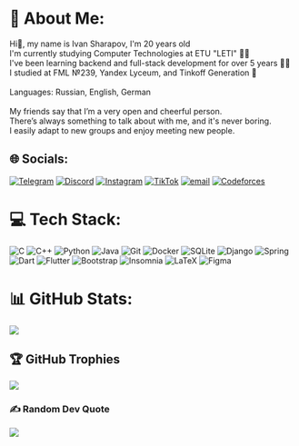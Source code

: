 # 💫 About Me:
Hi👋, my name is Ivan Sharapov, I'm 20 years old <br>I'm currently studying Computer Technologies at ETU "LETI" 🧑‍🎓<br>I've been learning backend and full-stack development for over 5 years 🧑‍💻<br>I studied at FML №239, Yandex Lyceum, and Tinkoff Generation 🏫<br><br>Languages: Russian, English, German<br><br>My friends say that I’m a very open and cheerful person.<br>There’s always something to talk about with me, and it's never boring.<br>I easily adapt to new groups and enjoy meeting new people.


## 🌐 Socials:
[![Telegram](https://img.shields.io/badge/Telegram-2CA5E0?logo=telegram&logoColor=white)](https://t.me/dex_tver) [![Discord](https://img.shields.io/badge/Discord-%237289DA.svg?logo=discord&logoColor=white)](https://discord.gg/dex_tver) [![Instagram](https://img.shields.io/badge/Instagram-%23E4405F.svg?logo=Instagram&logoColor=white)](https://instagram.com/dex_tver) [![TikTok](https://img.shields.io/badge/TikTok-%23000000.svg?logo=TikTok&logoColor=white)](https://tiktok.com/@dxtvr) [![email](https://img.shields.io/badge/Email-D14836?logo=gmail&logoColor=white)](mailto:ivan.sharapov.05@yandex.ru) [![Codeforces](https://img.shields.io/badge/Codeforces-%231F8ACB.svg?logo=codeforces&logoColor=white)](https://codeforces.com/profile/dex_tver)

# 💻 Tech Stack:
![C](https://img.shields.io/badge/c-%2300599C.svg?style=flat&logo=c&logoColor=white) ![C++](https://img.shields.io/badge/c++-%2300599C.svg?style=flat&logo=c%2B%2B&logoColor=white) ![Python](https://img.shields.io/badge/python-3670A0?style=flat&logo=python&logoColor=ffdd54) ![Java](https://img.shields.io/badge/java-%23ED8B00.svg?style=flat&logo=openjdk&logoColor=white) ![Git](https://img.shields.io/badge/git-%23F05033.svg?style=flat&logo=git&logoColor=white) ![Docker](https://img.shields.io/badge/docker-%230db7ed.svg?style=flat&logo=docker&logoColor=white) ![SQLite](https://img.shields.io/badge/sqlite-%2307405e.svg?style=flat&logo=sqlite&logoColor=white) ![Django](https://img.shields.io/badge/django-%23092E20.svg?style=flat&logo=django&logoColor=white) ![Spring](https://img.shields.io/badge/spring-%236DB33F.svg?style=flat&logo=spring&logoColor=white)<br>
![Dart](https://img.shields.io/badge/dart-%230175C2.svg?style=flat&logo=dart&logoColor=white) ![Flutter](https://img.shields.io/badge/Flutter-%2302569B.svg?style=flat&logo=Flutter&logoColor=white) ![Bootstrap](https://img.shields.io/badge/bootstrap-%238511FA.svg?style=flat&logo=bootstrap&logoColor=white) ![Insomnia](https://img.shields.io/badge/Insomnia-black?style=flat&logo=insomnia&logoColor=5849BE) ![LaTeX](https://img.shields.io/badge/latex-%23008080.svg?style=flat&logo=latex&logoColor=white) ![Figma](https://img.shields.io/badge/figma-%23F24E1E.svg?style=flat&logo=figma&logoColor=white)
# 📊 GitHub Stats:
![](https://github-readme-stats.vercel.app/api/top-langs/?username=DexTver&theme=tokyonight&hide_border=true&include_all_commits=true&count_private=true&layout=compact)

## 🏆 GitHub Trophies
![](https://github-profile-trophy.vercel.app/?username=DexTver&theme=tokyonight&no-frame=true&no-bg=false&margin-w=4)

### ✍️ Random Dev Quote
![](https://quotes-github-readme.vercel.app/api?type=horizontal&theme=dark)
